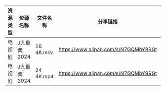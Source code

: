 | 资源类型 | 资源名称     | 文件名称      | 分享链接                                 | 更新时间                |
| ---- | -------- | --------- | ------------------------------------ | ------------------- |
| 电视剧  | J九重紫2024 | 16 4K.mkv | https://www.alipan.com/s/N7GQMbY99Gt | 2024-12-18 00:05:30 |
| 电视剧  | J九重紫2024 | 24 4K.mp4 | https://www.alipan.com/s/N7GQMbY99Gt | 2024-12-18 00:05:29 |
